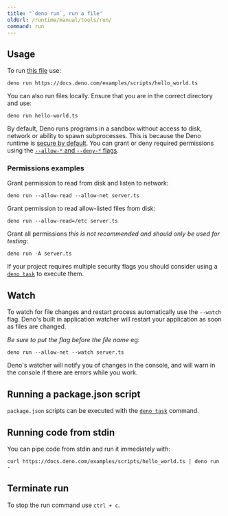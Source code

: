 ```yaml
---
title: "`deno run`, run a file"
oldUrl: /runtime/manual/tools/run/
command: run
---
```


## Usage

To run [this file](https://docs.deno.com/examples/scripts/hello_world.ts) use:

```console
deno run https://docs.deno.com/examples/scripts/hello_world.ts
```

You can also run files locally. Ensure that you are in the correct directory and
use:

```console
deno run hello-world.ts
```

By default, Deno runs programs in a sandbox without access to disk, network or
ability to spawn subprocesses. This is because the Deno runtime is
[secure by default](/runtime/fundamentals/security/). You can grant or deny
required permissions using the
[`--allow-*` and `--deny-*` flags](/runtime/fundamentals/security/#permissions-list).

### Permissions examples

Grant permission to read from disk and listen to network:

```console
deno run --allow-read --allow-net server.ts
```

Grant permission to read allow-listed files from disk:

```console
deno run --allow-read=/etc server.ts
```

Grant all permissions _this is not recommended and should only be used for
testing_:

```console
deno run -A server.ts
```

If your project requires multiple security flags you should consider using a
[`deno task`](/runtime/reference/cli/task/) to execute them.

## Watch

To watch for file changes and restart process automatically use the `--watch`
flag. Deno's built in application watcher will restart your application as soon
as files are changed.

_Be sure to put the flag before the file name_ eg:

```console
deno run --allow-net --watch server.ts
```

Deno's watcher will notify you of changes in the console, and will warn in the
console if there are errors while you work.

## Running a package.json script

`package.json` scripts can be executed with the [`deno task`](/runtime/reference/cli/task/)
command.

## Running code from stdin

You can pipe code from stdin and run it immediately with:

```console
curl https://docs.deno.com/examples/scripts/hello_world.ts | deno run -
```

## Terminate run

To stop the run command use `ctrl + c`.
